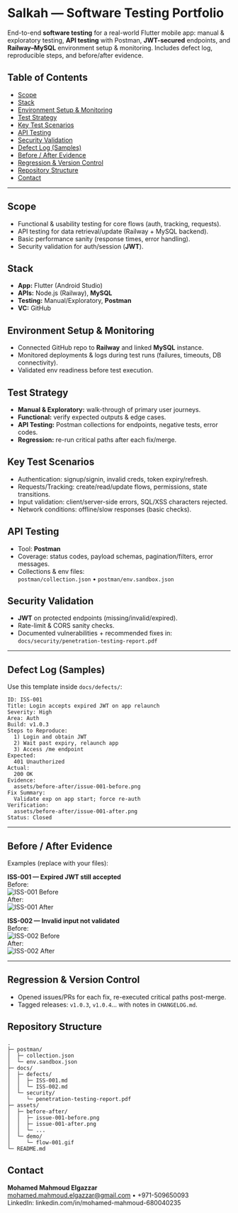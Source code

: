 # Salkah — Software Testing Portfolio

End-to-end **software testing** for a real-world Flutter mobile app: manual & exploratory testing, **API testing** with Postman, **JWT-secured** endpoints, and **Railway–MySQL** environment setup & monitoring. Includes defect log, reproducible steps, and before/after evidence.

## Table of Contents
- [Scope](#scope)
- [Stack](#stack)
- [Environment Setup & Monitoring](#environment-setup--monitoring)
- [Test Strategy](#test-strategy)
- [Key Test Scenarios](#key-test-scenarios)
- [API Testing](#api-testing)
- [Security Validation](#security-validation)
- [Defect Log (Samples)](#defect-log-samples)
- [Before / After Evidence](#before--after-evidence)
- [Regression & Version Control](#regression--version-control)
- [Repository Structure](#repository-structure)
- [Contact](#contact)

---

## Scope
- Functional & usability testing for core flows (auth, tracking, requests).
- API testing for data retrieval/update (Railway + MySQL backend).
- Basic performance sanity (response times, error handling).
- Security validation for auth/session (**JWT**).

## Stack
- **App:** Flutter (Android Studio)
- **APIs:** Node.js (Railway), **MySQL**
- **Testing:** Manual/Exploratory, **Postman**
- **VC:** GitHub

## Environment Setup & Monitoring
- Connected GitHub repo to **Railway** and linked **MySQL** instance.
- Monitored deployments & logs during test runs (failures, timeouts, DB connectivity).
- Validated env readiness before test execution.

## Test Strategy
- **Manual & Exploratory:** walk-through of primary user journeys.
- **Functional:** verify expected outputs & edge cases.
- **API Testing:** Postman collections for endpoints, negative tests, error codes.
- **Regression:** re-run critical paths after each fix/merge.

## Key Test Scenarios
- Authentication: signup/signin, invalid creds, token expiry/refresh.
- Requests/Tracking: create/read/update flows, permissions, state transitions.
- Input validation: client/server-side errors, SQL/XSS characters rejected.
- Network conditions: offline/slow responses (basic checks).

## API Testing
- Tool: **Postman**  
- Coverage: status codes, payload schemas, pagination/filters, error messages.
- Collections & env files:  
  `postman/collection.json` • `postman/env.sandbox.json`

## Security Validation
- **JWT** on protected endpoints (missing/invalid/expired).
- Rate-limit & CORS sanity checks.
- Documented vulnerabilities + recommended fixes in:  
  `docs/security/penetration-testing-report.pdf`

---

## Defect Log (Samples)
Use this template inside `docs/defects/`:

```
ID: ISS-001
Title: Login accepts expired JWT on app relaunch
Severity: High
Area: Auth
Build: v1.0.3
Steps to Reproduce:
  1) Login and obtain JWT
  2) Wait past expiry, relaunch app
  3) Access /me endpoint
Expected:
  401 Unauthorized
Actual:
  200 OK
Evidence:
  assets/before-after/issue-001-before.png
Fix Summary:
  Validate exp on app start; force re-auth
Verification:
  assets/before-after/issue-001-after.png
Status: Closed
```

---

## Before / After Evidence
Examples (replace with your files):

**ISS-001 — Expired JWT still accepted**  
Before:  
![ISS-001 Before](assets/before-after/issue-001-before.png)  
After:  
![ISS-001 After](assets/before-after/issue-001-after.png)

**ISS-002 — Invalid input not validated**  
Before:  
![ISS-002 Before](assets/before-after/issue-002-before.png)  
After:  
![ISS-002 After](assets/before-after/issue-002-after.png)

---

## Regression & Version Control
- Opened issues/PRs for each fix, re-executed critical paths post-merge.
- Tagged releases: `v1.0.3`, `v1.0.4`… with notes in `CHANGELOG.md`.

## Repository Structure
```
.
├─ postman/
│  ├─ collection.json
│  └─ env.sandbox.json
├─ docs/
│  ├─ defects/
│  │  ├─ ISS-001.md
│  │  └─ ISS-002.md
│  └─ security/
│     └─ penetration-testing-report.pdf
├─ assets/
│  ├─ before-after/
│  │  ├─ issue-001-before.png
│  │  ├─ issue-001-after.png
│  │  └─ ...
│  └─ demo/
│     └─ flow-001.gif
└─ README.md
```

## Contact
**Mohamed Mahmoud Elgazzar**  
mohamed.mahmoud.elgazzar@gmail.com • +971-509650093  
LinkedIn: linkedin.com/in/mohamed-mahmoud-680040235
